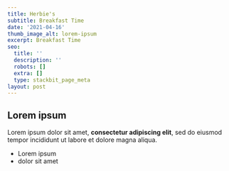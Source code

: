 ```yaml
---
title: Herbie's
subtitle: Breakfast Time
date: '2021-04-16'
thumb_image_alt: lorem-ipsum
excerpt: Breakfast Time
seo:
  title: ''
  description: ''
  robots: []
  extra: []
  type: stackbit_page_meta
layout: post
---
```

## Lorem ipsum

Lorem ipsum dolor sit amet, **consectetur adipiscing elit**, sed do eiusmod tempor incididunt ut labore et dolore magna aliqua.

- Lorem ipsum
- dolor sit amet